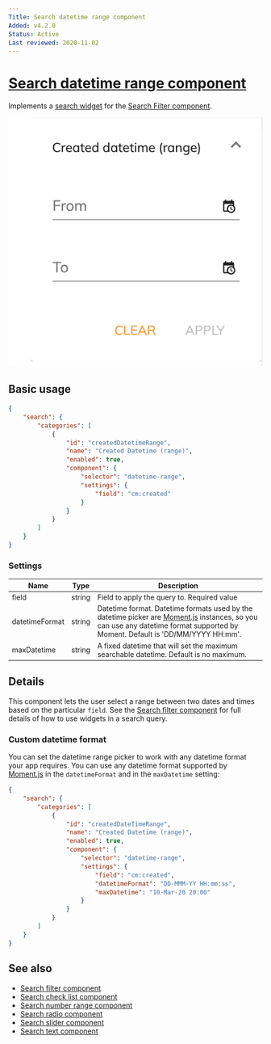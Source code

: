 ```yaml
---
Title: Search datetime range component
Added: v4.2.0
Status: Active
Last reviewed: 2020-11-02
---
```


# [Search datetime range component](../../../lib/content-services/src/lib/search/components/search-datetime-range/search-datetime-range.component.ts "Defined in search-date-range.component.ts")

Implements a [search widget](../../../lib/content-services/src/lib/search/search-widget.interface.ts) for the [Search Filter component](search-filter.component.md).

![Date Range Widget](../../docassets/images/search-datetime-range.png)

## Basic usage

```json
{
    "search": {
        "categories": [
            {
                "id": "createdDatetimeRange",
                "name": "Created Datetime (range)",
                "enabled": true,
                "component": {
                    "selector": "datetime-range",
                    "settings": {
                        "field": "cm:created"
                    }
                }
            }
        ]
    }
}
```

### Settings

| Name | Type | Description |
| ---- | ---- | ----------- |
| field | string | Field to apply the query to. Required value |
| datetimeFormat | string | Datetime format. Datetime formats used by the datetime picker are [Moment.js](https://momentjs.com/docs/#/parsing/string-format/) instances, so you can use any datetime format supported by Moment. Default is 'DD/MM/YYYY HH:mm'. |
| maxDatetime | string | A fixed datetime that will set the maximum searchable datetime. Default is no maximum. |

## Details

This component lets the user select a range between two dates and times based on the particular `field`.
See the [Search filter component](search-filter.component.md) for full details of how to use widgets
in a search query.

### Custom datetime format

You can set the datetime range picker to work with any datetime format your app requires. You can use
any datetime format supported by [Moment.js](https://momentjs.com/docs/#/parsing/string-format/)
in the `datetimeFormat` and in the `maxDatetime` setting:

```json
{
    "search": {
        "categories": [
            {
                "id": "createdDateTimeRange",
                "name": "Created Datetime (range)",
                "enabled": true,
                "component": {
                    "selector": "datetime-range",
                    "settings": {
                        "field": "cm:created",
                        "datetimeFormat": "DD-MMM-YY HH:mm:ss",
                        "maxDatetime": "10-Mar-20 20:00"
                    }
                }
            }
        ]
    }
}
```

## See also

-   [Search filter component](search-filter.component.md)
-   [Search check list component](search-check-list.component.md)
-   [Search number range component](search-number-range.component.md)
-   [Search radio component](search-radio.component.md)
-   [Search slider component](search-slider.component.md)
-   [Search text component](search-text.component.md)
